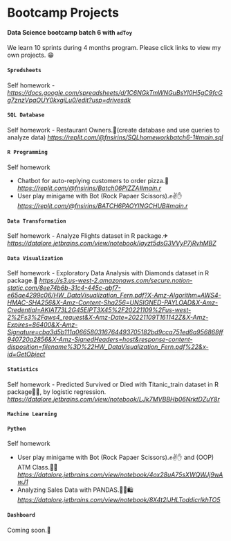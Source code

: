 # Bootcamp Projects
#### Data Science bootcamp batch 6 with `adToy`

We learn 10 sprints during 4 months program. Please click links to view my own projects. 😁

#### `Spredsheets`
  Self homework - *https://docs.google.com/spreadsheets/d/1C6NGkTmWNGuBsYI0H5gC9fcGg7znzVpaOUY0kxgiLu0/edit?usp=drivesdk*
#### `SQL Database`  
  Self homework - Restaurant Owners.🍣(create database and use queries to analyze data) *https://replit.com/@fnsirins/SQLhomeworkbatch6-1#main.sql*
#### `R Programming`
  Self homework 
  - Chatbot for auto-replying customers to order pizza.🍕  *https://replit.com/@fnsirins/Batch06PIZZA#main.r*
  - User play minigame with Bot (Rock Papaer Scissors).✊✌✋ *https://replit.com/@fnsirins/BATCH6PAOYINGCHUB#main.r*
#### `Data Transformation`
  Self homework - Analyze Flights dataset in R package.✈  *https://datalore.jetbrains.com/view/notebook/iayzt5dsG3VVyP7jRvhMBZ*
#### `Data Visualization`
  Self homework - Exploratory Data Analysis with Diamonds dataset in R package.💎  *https://s3.us-west-2.amazonaws.com/secure.notion-static.com/8ee74b6b-31c4-445c-abf7-e65ae4299c06/HW_DataVisualization_Fern.pdf?X-Amz-Algorithm=AWS4-HMAC-SHA256&X-Amz-Content-Sha256=UNSIGNED-PAYLOAD&X-Amz-Credential=AKIAT73L2G45EIPT3X45%2F20221109%2Fus-west-2%2Fs3%2Faws4_request&X-Amz-Date=20221109T161142Z&X-Amz-Expires=86400&X-Amz-Signature=cba3d5b111a066580316764493705182bd9cca751ed6a956868ff940720a2856&X-Amz-SignedHeaders=host&response-content-disposition=filename%3D%22HW_DataVisualization_Fern.pdf%22&x-id=GetObject*
#### `Statistics`
  Self homework - Predicted Survived or Died with Titanic_train dataset in R package🚢⚓, by logistic regression. *https://datalore.jetbrains.com/view/notebook/LJk7MVBBHb06NrktDZuY8r*
#### `Machine Learning`
#### `Python`
  Self homework
   - User play minigame with Bot (Rock Papaer Scissors).✊✌✋ and (OOP) ATM Class.🏧💵  *https://datalore.jetbrains.com/view/notebook/4ox28uA75sXWQWJj9wAwJ1*
   - Analyzing Sales Data with PANDAS.🏪🛒🛍 *https://datalore.jetbrains.com/view/notebook/8X4t2lJHLToddicrlkhTO5*
#### `Dashboard`
  Coming soon.🎅

